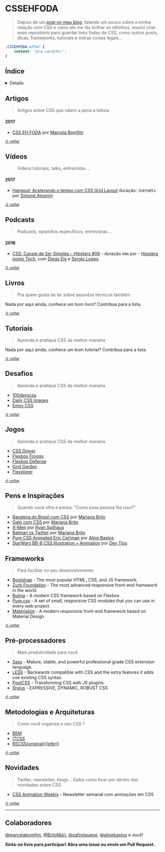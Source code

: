 # CSSEHFODA

> Depois de um [post no meu blog](https://marcelabomfim.github.io/blog/CSS-EH-FODA), falando um pouco sobre a minha relação com CSS e como ele me faz brilhar os olhinhos, resolvi criar esse repositório para guardar links fodas de CSS, como outros posts, dicas, frameworks, tutoriais e outras coisas legais...

``` css
.CSSEHFODA:after {
    content: 'pra caralho!';
}
```

## Índice

<details>

<!-- toc -->

- [Artigos](#artigos)
- [Vídeos](#vídeos)
- [Livros](#livros)
- [Tutoriais](#tutoriais)
- [Desafios](#desafios)
- [Jogos](#jogos)
- [Pens e Inspirações](#pens-e-inspirações)
- [Frameworks](#frameworks)
- [Pré-processadores](#pré-processadores)
- [Metodologias e Arquiteturas](#metodologias-e-arquiteturas)
- [Novidades](#novidades)

<!-- tocstop -->

</details>

## Artigos

> Artigos sobre CSS que valem a pena a leitura

#### 2017

 - [CSS EH FODA](https://marcelabomfim.github.io/blog/CSS-EH-FODA/) por [Marcela Bomfim](https://twitter.com/cecelabomfim)

<sub>[⇧ voltar](#indice)</sub>

## Vídeos

> Vídeos tutoriais, talks, entrevistas ...

#### 2017

 - [Hangout: Acelerando o tempo com CSS Grid Layout](https://www.youtube.com/watch?v=37DyAAdRiPs) duração: `1h07m05s` por [Simone Amorim](https://twitter.com/samorim02)

<sub>[⇧ voltar](#indice)</sub>

## Podcasts
> Podcasts, episódios específicos, entrevistas ...

#### 2016

- [CSS: Cansei de Ser Simples – Hipsters #09](https://hipsters.tech/css-cansei-de-ser-simples-hipsters-09/?submit=Ver) - duração `49m` por - [Hipsters ponto Tech](https://hipsters.tech/), com [Diego Eis](https://twitter.com/diegoeis) e [Sergio Lopes](https://twitter.com/sergio_caelum).

<sub>[⇧ voltar](#indice)</sub>

## Livros

> Pra quem gosta de ler sobre assuntos técnicos também

Nada por aqui ainda, conhece um bom livro? Contribua para a lista.

<sub>[⇧ voltar](#indice)</sub>

## Tutoriais

> Aprenda e pratique CSS da melhor maneira

Nada por aqui ainda, conhece um bom tutorial? Contribua para a lista.

<sub>[⇧ voltar](#indice)</sub>

## Desafios

> Aprenda e pratique CSS da melhor maneira

 - [100dayscss](https://100dayscss.com/)
 - [Daily CSS Images](http://dailycssimages.com/)
 - [Enjoy CSS](http://enjoycss.com/)

<sub>[⇧ voltar](#indice)</sub>

## Jogos

> Aprenda e pratique CSS da melhor maneira

 - [CSS Dinner](https://flukeout.github.io/)
 - [Flexbox Froggy](http://flexboxfroggy.com/)
 - [Flexbox Defense](http://www.flexboxdefense.com/)
 - [Grid Garden](http://cssgridgarden.com/)
 - [Flexplorer](http://bennettfeely.com/flexplorer/)

<sub>[⇧ voltar](#indice)</sub>

## Pens e Inspirações

> Quando você olha e pensa: "Como essa pessoa fez isso?"

 - [Bandeira do Brasil com CSS](https://codepen.io/BritoMari/pen/rzeyZG) por [Mariana Brito](https://twitter.com/briitomari)
 - [Gato com CSS](https://codepen.io/BritoMari/pen/veeLJL) por [Mariana Brito](https://twitter.com/briitomari)
 - [X-Men](https://codepen.io/rspilhaus/pen/LWZYOp) por [Ryan Spilhaus](https://codepen.io/rspilhaus/)
 - [Batman vs Twitter](https://codepen.io/BritoMari/full/MEzZWm) por [Mariana Brito](https://twitter.com/briitomari)
 - [Pure CSS Animated Eric Cartman](http://alinebastos.github.io/css-eric-cartman/) por [Aline Bastos](https://twitter.com/AlineBastos)
 - [StarWars BB-8 CSS Illustration + Animation](https://codepen.io/devtips/pen/xZdJaE/) por [Dev Tips](https://codepen.io/devtips/)

## Frameworks

> Para facilitar no seu desenvolvimento

 - [Bootstrap](http://getbootstrap.com/) - The most popular HTML, CSS, and JS framework.
 - [Zurb Foundation](https://foundation.zurb.com/) - The most advanced responsive front-end framework in the world.
 - [Bulma](https://bulma.io/) - A modern CSS framework based on Flexbox.
 - [Pure.css](http://purecss.io/) - A set of small, responsive CSS modules that you can use in every web project.
 - [Materialize](http://materializecss.com/) - A modern responsive front-end framework based on Material Design

<sub>[⇧ voltar](#indice)</sub>

## Pré-processadores

> Mais produtividade para você

 - [Sass](https://github.com/sass/sass) - Mature, stable, and powerful professional grade CSS extension language.
 - [LESS](https://github.com/less/less.js) - Backwards compatible with CSS and the extra features it adds use existing CSS syntax.
 - [PostCSS](https://github.com/postcss/postcss) - Transforming CSS with JS plugins.
 - [Stylus](http://stylus-lang.com/) - EXPRESSIVE, DYNAMIC, ROBUST CSS

<sub>[⇧ voltar](#indice)</sub>

## Metodologias e Arquiteturas

> Como você organiza o seu CSS ?

 - [BEM](https://en.bem.info/)
 - [ITCSS](https://itcss.io/)
 - [RSCSS(original)](http://rscss.io/)([(ptbr)](https://silvamateus.gitbooks.io/rscss/content/))

<sub>[⇧ voltar](#indice)</sub>

## Novidades

> Twitter, newsletter, blogs... Saiba como ficar por dentro das novidades sobre CSS

 - [CSS Animation Weekly](https://cssanimation.rocks/weekly/) - Newsletter semanal com animações em CSS

<sub>[⇧ voltar](#indice)</sub>

---

## Colaboradores

[@marcelabomfim](https://github.com/marcelabomfim), [@BritoMari](https://github.com/BritoMari), [@safirelauene](https://github.com/safirelauene), [@alinebastos](https://github.com/alinebastos) e *você!*

**Sinta-se livre para participar! Abra uma issue ou envie um Pull Request.**
